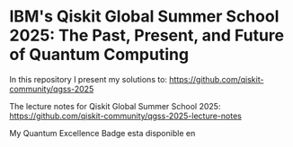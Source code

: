 # IBM's Qiskit Global Summer School 2025: The Past, Present, and Future of Quantum Computing

In this repository I present my solutions to: https://github.com/qiskit-community/qgss-2025

The lecture notes for Qiskit Global Summer School 2025: https://github.com/qiskit-community/qgss-2025-lecture-notes

My Quantum Excellence Badge esta disponible en